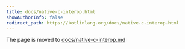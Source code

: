 ```yaml
---
title: docs/native-c-interop.html
showAuthorInfo: false
redirect_path: https://kotlinlang.org/docs/native-c-interop.html
---
```


The page is moved to [docs/native-c-interop.md](docs/native-c-interop.md)
